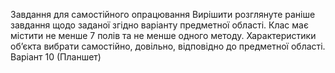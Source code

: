 Завдання для самостійного опрацювання
Вирішити розглянуте раніше завдання щодо заданої згідно варіанту предметної області. Клас має містити не менше 7 полів та не менше одного методу. Характеристики об’єкта вибрати самостійно, довільно, відповідно до предметної області.
Варіант 10 (Планшет)
